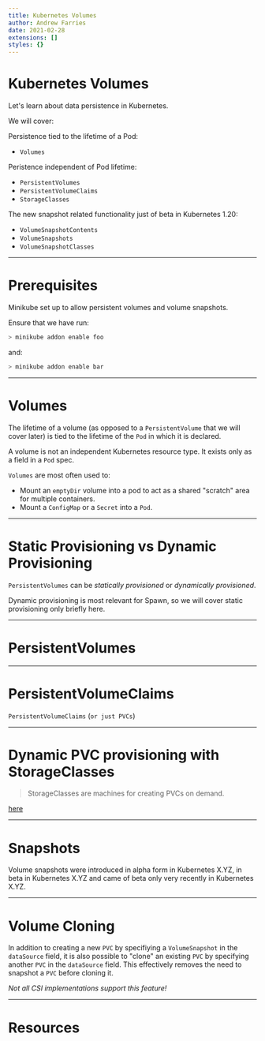 ```yaml
---
title: Kubernetes Volumes
author: Andrew Farries
date: 2021-02-28
extensions: []
styles: {}
---
```

# Kubernetes Volumes

Let's learn about data persistence in Kubernetes.

We will cover:

Persistence tied to the lifetime of a Pod:
* `Volumes`

Peristence independent of Pod lifetime:
* `PersistentVolumes`
* `PersistentVolumeClaims`
* `StorageClasses`

The new snapshot related functionality just of beta in Kubernetes 1.20:
* `VolumeSnapshotContents`
* `VolumeSnapshots`
* `VolumeSnapshotClasses`

---
# Prerequisites

Minikube set up to allow persistent volumes and volume snapshots.

Ensure that we have run:

```bash
> minikube addon enable foo
```

and:

```bash
> minikube addon enable bar
```

---
# Volumes

The lifetime of a volume (as opposed to a `PersistentVolume` that we will cover later) is tied to the lifetime of the `Pod` in which it is declared.

A volume is not an independent Kubernetes resource type. It exists only as a field in a `Pod` spec.

`Volumes` are most often used to:
* Mount an `emptyDir` volume into a pod to act as a shared "scratch" area for multiple containers.
* Mount a `ConfigMap` or a `Secret` into a `Pod`.

---
# Static Provisioning vs Dynamic Provisioning

`PersistentVolumes` can be *statically provisioned* or *dynamically provisioned*.

Dynamic provisioning is most relevant for Spawn, so we will cover static provisioning only briefly here.

---
# PersistentVolumes

---
# PersistentVolumeClaims

`PersistentVolumeClaims` (`or just PVCs`)

---
# Dynamic PVC provisioning with StorageClasses

> StorageClasses are machines for creating PVCs on demand.

[here](www.google.com)

---
# Snapshots

Volume snapshots were introduced in alpha form in Kubernetes X.YZ, in beta in Kubernetes X.YZ and came of beta only very recently in Kubernetes X.YZ.

---
# Volume Cloning

In addition to creating a new `PVC` by specifiying a `VolumeSnapshot` in the `dataSource` field, it is also possible to "clone" an existing `PVC` by specifying another `PVC` in the `dataSource` field. This effectively removes the need to snapshot a `PVC` before cloning it.

*Not all CSI implementations support this feature!*

---
# Resources

